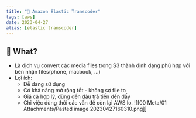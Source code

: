 ```yaml
---
title: "🌱 Amazon Elastic Transcoder"
tags: [aws]
date: 2023-04-27
alias: [elastic transcoder]
---
```


## 🌿 What?
- Là dịch vụ convert các media files trong S3 thành định dạng phù hợp với bên nhận files(phone, macbook, ...)
- Lợi ích:
	- Dễ dàng sử dụng
	- Có khả năng mở rộng tốt - không sợ file to
	- Giá cả hợp lý, dùng đến đâu trả tiền đến đấy
	- Chỉ việc dùng thôi các vấn đề còn lại AWS lo.
![[00 Meta/01 Attachments/Pasted image 20230427160310.png]]